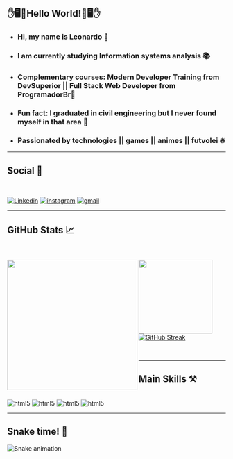 ## ✋🖥️🚀Hello World!🚀🖥️✋
- ### Hi, my name is Leonardo 👋
- ### I am currently studying Information systems  analysis 📚
- ### Complementary courses: Modern Developer Training from DevSuperior || Full Stack Web Developer from ProgramadorBr🚀
- ### Fun fact: I graduated in civil engineering but I never found myself in that area 👀
- ### Passionated by technologies || games || animes || futvolei 🔥

---
## Social 📌
<br>

[![Linkedin](https://img.shields.io/badge/LinkedIn-0077B5?style=for-the-badge&logo=linkedin&logoColor=white)](https://www.linkedin.com/in/leonardothurm/)
[![instagram](https://img.shields.io/badge/Instagram-E4405F?style=for-the-badge&logo=instagram&logoColor=white)](https://www.instagram.com/leothurm/)
[![gmail](https://img.shields.io/badge/Gmail-D14836?style=for-the-badge&logo=gmail&logoColor=white)](mailto:leonardo.thurm@gmail.com)

---
## GitHub Stats 📈
<br>

<div align="center" display="flex">
  <div align='center'>
<img align="left" height="300px" src="https://github-readme-stats.vercel.app/api/top-langs/?username=Leothurm&langs_count=8&theme=vision-friendly-dark&hide_border=true">
  </div>
<img align="left" height="170px" src="https://github-readme-stats.vercel.app/api?username=Leothurm&show_icons=true&theme=highcontrast">
    
 <div align="left">
       
[![GitHub Streak](http://github-readme-streak-stats.herokuapp.com?user=Leothurm&theme=highcontrast)](https://git.io/streak-stats)
     
  </div>
  
  </div>
  <br>

---
## Main Skills ⚒️ 
<br>

<div style="display: inline-block">
    <img align-itens="center" alt="html5" src="https://img.shields.io/badge/HTML5-E34F26?style=for-the-badge&logo=html5&logoColor=white"/>
    <img align-itens="center" alt="html5" src="https://img.shields.io/badge/CSS3-1572B6?style=for-the-badge&logo=css3&logoColor=white"/>
    <img align-itens="center" alt="html5" src="https://img.shields.io/badge/JavaScript-F7DF1E?style=for-the-badge&logo=javascript&logoColor=black"/>
    <img align-itens="center" alt="html5" src="https://img.shields.io/badge/Java-ED8B00?style=for-the-badge&logo=java&logoColor=white"/>
</div>

---

## Snake time! 🐍

![Snake animation](https://github.com/Leothurm/Leothurm/blob/output/github-contribution-grid-snake.svg)


